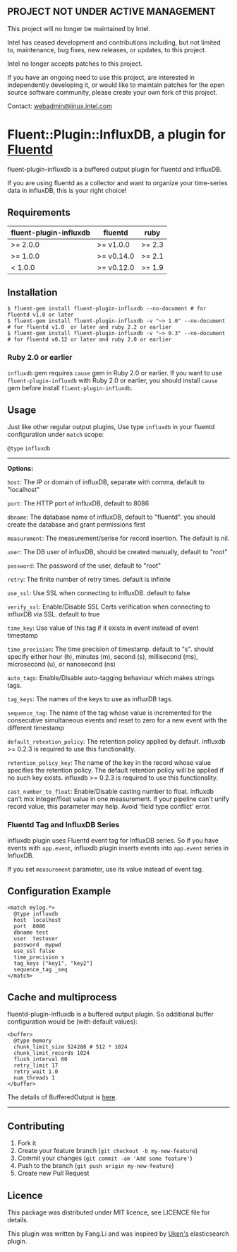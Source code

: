 ## PROJECT NOT UNDER ACTIVE MANAGEMENT

This project will no longer be maintained by Intel.

Intel has ceased development and contributions including, but not limited to, maintenance, bug fixes, new releases, or updates, to this project.  

Intel no longer accepts patches to this project.

If you have an ongoing need to use this project, are interested in independently developing it, or would like to maintain patches for the open source software community, please create your own fork of this project.  

Contact: webadmin@linux.intel.com
# Fluent::Plugin::InfluxDB, a plugin for [Fluentd](http://fluentd.org)

fluent-plugin-influxdb is a buffered output plugin for fluentd and influxDB.

If you are using fluentd as a collector and want to organize your time-series data in influxDB, this is your right choice!

## Requirements

| fluent-plugin-influxdb | fluentd | ruby |
|------------------------|---------|------|
| >= 2.0.0 | >= v1.0.0  | >= 2.3 |
| >= 1.0.0 | >= v0.14.0 | >= 2.1 |
|  < 1.0.0 | >= v0.12.0 | >= 1.9 |

## Installation

    $ fluent-gem install fluent-plugin-influxdb --no-document # for fluentd v1.0 or later
    $ fluent-gem install fluent-plugin-influxdb -v "~> 1.0" --no-document # for fluentd v1.0  or later and ruby 2.2 or earlier
    $ fluent-gem install fluent-plugin-influxdb -v "~> 0.3" --no-document # for fluentd v0.12 or later and ruby 2.0 or earlier

### Ruby 2.0 or earlier

`influxdb` gem requires `cause` gem in Ruby 2.0 or earlier. If you want to use `fluent-plugin-influxdb` with Ruby 2.0 or earlier,
you should install `cause` gem before install `fluent-plugin-influxdb`.

## Usage

Just like other regular output plugins, Use type `influxdb` in your fluentd configuration under `match` scope:

`@type` `influxdb`

--------------

**Options:**

`host`: The IP or domain of influxDB, separate with comma, default to "localhost"

`port`: The HTTP port of influxDB, default to 8086

`dbname`: The database name of influxDB, default to "fluentd". you should create the database and grant permissions first

`measurement`: The measurement/serise for record insertion. The default is nil.

`user`: The DB user of influxDB, should be created manually, default to "root"

`password`: The password of the user, default to "root"

`retry`: The finite number of retry times. default is infinite

`use_ssl`: Use SSL when connecting to influxDB. default to false

`verify_ssl`: Enable/Disable SSL Certs verification when connecting to influxDB via SSL. default to true

`time_key`: Use value of this tag if it exists in event instead of event timestamp

`time_precision`: The time precision of timestamp. default to "s". should specify either hour (h), minutes (m), second (s), millisecond (ms), microsecond (u), or nanosecond (ns)

`auto_tags`: Enable/Disable auto-tagging behaviour which makes strings tags.

`tag_keys`: The names of the keys to use as influxDB tags.

`sequence_tag`: The name of the tag whose value is incremented for the consecutive simultaneous events and reset to zero for a new event with the different timestamp

`default_retention_policy`: The retention policy applied by default.  influxdb >= 0.2.3 is required to use this functionality.

`retention_policy_key`: The name of the key in the record whose value specifies the retention policy.  The default retention policy will be applied if no such key exists.  influxdb >= 0.2.3 is required to use this functionality.

`cast_number_to_float`: Enable/Disable casting number to float. influxdb can't mix integer/float value in one measurement. If your pipeline can't unify record value, this parameter may help. Avoid 'field type conflict' error.

### Fluentd Tag and InfluxDB Series

influxdb plugin uses Fluentd event tag for InfluxDB series.
So if you have events with `app.event`, influxdb plugin inserts events into `app.event` series in InfluxDB.

If you set `measurement` parameter, use its value instead of event tag.

## Configuration Example

```
<match mylog.*>
  @type influxdb
  host  localhost
  port  8086
  dbname test
  user  testuser
  password  mypwd
  use_ssl false
  time_precision s
  tag_keys ["key1", "key2"]
  sequence_tag _seq
</match>
```

## Cache and multiprocess


fluentd-plugin-influxdb is a buffered output plugin. So additional buffer configuration would be (with default values):

```
<buffer>
  @type memory
  chunk_limit_size 524288 # 512 * 1024
  chunk_limit_records 1024
  flush_interval 60
  retry_limit 17
  retry_wait 1.0
  num_threads 1
</buffer>
```

The details of BufferedOutput is [here](http://docs.fluentd.org/articles/buffer-plugin-overview).

---

## Contributing


1. Fork it
2. Create your feature branch (`git checkout -b my-new-feature`)
3. Commit your changes (`git commit -am 'Add some feature'`)
4. Push to the branch (`git push origin my-new-feature`)
5. Create new Pull Request


## Licence


This package was distributed under MIT licence, see LICENCE file for details.

This plugin was written by Fang.Li and was inspired by [Uken's](https://github.com/uken/fluent-plugin-elasticsearch) elasticsearch plugin.
